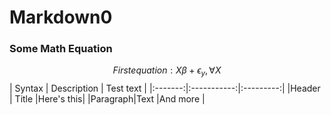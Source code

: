 # Markdown0
### Some Math Equation
$$First equation: X\beta+\epsilon_y,\forall X$$
| Syntax  | Description | Test text |
|:-------:|:-----------:|:---------:|
|Header   | Title       |Here's this|
|Paragraph|Text         |And more   |